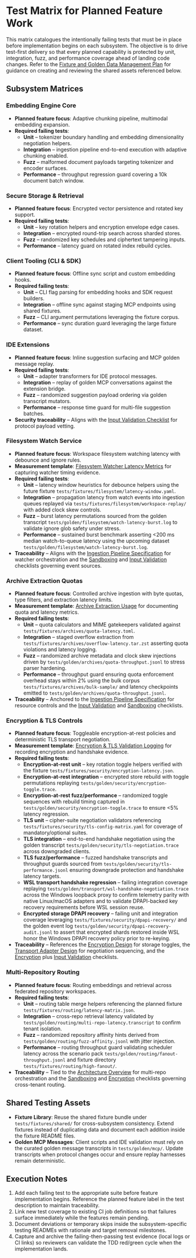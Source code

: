# Test Matrix for Planned Feature Work

This matrix catalogues the intentionally failing tests that must be in place before implementation begins on each subsystem. The objective is to drive test-first delivery so that every planned capability is protected by unit, integration, fuzz, and performance coverage ahead of landing code changes. Refer to the [Fixture and Golden Data Management Plan](./fixtures-plan.md) for guidance on creating and reviewing the shared assets referenced below.

## Subsystem Matrices

### Embedding Engine Core
- **Planned feature focus**: Adaptive chunking pipeline, multimodal embedding expansion.
- **Required failing tests**:
  - **Unit** – tokenizer boundary handling and embedding dimensionality negotiation helpers.
  - **Integration** – ingestion pipeline end-to-end execution with adaptive chunking enabled.
  - **Fuzz** – malformed document payloads targeting tokenizer and encoder surfaces.
  - **Performance** – throughput regression guard covering a 10k document batch window.

### Secure Storage & Retrieval
- **Planned feature focus**: Encrypted vector persistence and rotated key support.
- **Required failing tests**:
  - **Unit** – key rotation helpers and encryption envelope edge cases.
  - **Integration** – encrypted round-trip search across sharded stores.
  - **Fuzz** – randomized key schedules and ciphertext tampering inputs.
  - **Performance** – latency guard on rotated index rebuild cycles.

### Client Tooling (CLI & SDK)
- **Planned feature focus**: Offline sync script and custom embedding hooks.
- **Required failing tests**:
  - **Unit** – CLI flag parsing for embedding hooks and SDK request builders.
  - **Integration** – offline sync against staging MCP endpoints using shared fixtures.
  - **Fuzz** – CLI argument permutations leveraging the fixture corpus.
  - **Performance** – sync duration guard leveraging the large fixture dataset.

### IDE Extensions
- **Planned feature focus**: Inline suggestion surfacing and MCP golden message replay.
- **Required failing tests**:
  - **Unit** – adapter transformers for IDE protocol messages.
  - **Integration** – replay of golden MCP conversations against the extension bridge.
  - **Fuzz** – randomized suggestion payload ordering via golden transcript mutators.
  - **Performance** – response time guard for multi-file suggestion batches.
- **Security traceability** – Aligns with the [Input Validation Checklist](../security/threat-model.md#input-validation-checklist) for protocol payload vetting.

### Filesystem Watch Service
- **Planned feature focus**: Workspace filesystem watching latency with debounce and ignore rules.
- **Measurement template**: [Filesystem Watcher Latency Metrics](./templates/watcher-latency-metrics.md) for capturing watcher timing evidence.
- **Required failing tests**:
  - **Unit** – latency window heuristics for debounce helpers using the future fixture `tests/fixtures/filesystem/latency-window.yaml`.
  - **Integration** – propagation latency from watch events into ingestion queues replayed via `tests/fixtures/filesystem/workspace-replay/` with added clock skew controls.
  - **Fuzz** – burst latency permutations sourced from the golden transcript `tests/golden/filesystem/watch-latency-burst.log` to validate ignore glob safety under stress.
  - **Performance** – sustained burst benchmark asserting <200 ms median watch-to-queue latency using the upcoming dataset `tests/golden/filesystem/watch-latency-burst.log`.
- **Traceability** – Aligns with the [Ingestion Pipeline Specification](../design/ingestion.md) for watcher orchestration and the [Sandboxing](../security/threat-model.md#sandboxing-checklist) and [Input Validation](../security/threat-model.md#input-validation-checklist) checklists governing event sources.

### Archive Extraction Quotas
- **Planned feature focus**: Controlled archive ingestion with byte quotas, type filters, and extraction latency limits.
- **Measurement template**: [Archive Extraction Usage](./templates/archive-extraction-usage.md) for documenting quota and latency metrics.
- **Required failing tests**:
  - **Unit** – quota calculators and MIME gatekeepers validated against `tests/fixtures/archives/quota-latency.toml`.
  - **Integration** – staged overflow extraction from `tests/fixtures/archives/overflow-latency.tar.zst` asserting quota violations and latency logging.
  - **Fuzz** – randomized archive metadata and clock skew injections driven by `tests/golden/archives/quota-throughput.jsonl` to stress parser hardening.
  - **Performance** – throughput guard ensuring quota enforcement overhead stays within 2% using the bulk corpus `tests/fixtures/archives/bulk-sample/` and latency checkpoints emitted to `tests/golden/archives/quota-throughput.jsonl`.
- **Traceability** – Anchored to the [Ingestion Pipeline Specification](../design/ingestion.md#cross-cutting-concerns) for resource controls and the [Input Validation](../security/threat-model.md#input-validation-checklist) and [Sandboxing](../security/threat-model.md#sandboxing-checklist) checklists.

### Encryption & TLS Controls
- **Planned feature focus**: Toggleable encryption-at-rest policies and deterministic TLS transport negotiation.
- **Measurement template**: [Encryption & TLS Validation Logging](./templates/encryption-tls-validation.md) for recording encryption and handshake evidence.
- **Required failing tests**:
  - **Encryption-at-rest unit** – key rotation toggle helpers verified with the fixture `tests/fixtures/security/encryption-latency.json`.
  - **Encryption-at-rest integration** – encrypted store rebuild with toggle permutations replaying `tests/golden/security/encryption-toggle.trace`.
  - **Encryption-at-rest fuzz/performance** – randomized toggle sequences with rebuild timing captured in `tests/golden/security/encryption-toggle.trace` to ensure <5% latency regression.
  - **TLS unit** – cipher-suite negotiation validators referencing `tests/fixtures/security/tls-config-matrix.yaml` for coverage of mandatory/optional suites.
  - **TLS integration** – end-to-end handshake negotiation using the golden transcript `tests/golden/security/tls-negotiation.trace` across downgraded clients.
  - **TLS fuzz/performance** – fuzzed handshake transcripts and throughput guards sourced from `tests/golden/security/tls-performance.jsonl` ensuring downgrade protection and handshake latency targets.
  - **WSL transport handshake regression** – failing integration coverage replaying `tests/golden/transport/wsl-handshake-negotiation.trace` across the Windows loopback proxy to confirm telemetry parity with native Linux/macOS adapters and to validate DPAPI-backed key recovery requirements before WSL session reuse.
  - **Encrypted storage DPAPI recovery** – failing unit and integration coverage leveraging `tests/fixtures/security/dpapi-recovery/` and the golden event log `tests/golden/security/dpapi-recovery-audit.jsonl` to assert that encrypted shards restored inside WSL honor the Windows DPAPI recovery policy prior to re-keying.
- **Traceability** – References the [Encryption Design](../design/encryption.md) for storage toggles, the [Transport Adapter Design](../design/transport.md) for negotiation sequencing, and the [Encryption](../security/threat-model.md#encryption-checklist) plus [Input Validation](../security/threat-model.md#input-validation-checklist) checklists.

### Multi-Repository Routing
- **Planned feature focus**: Routing embeddings and retrieval across federated repository workspaces.
- **Required failing tests**:
  - **Unit** – routing table merge helpers referencing the planned fixture `tests/fixtures/routing/latency-matrix.json`.
  - **Integration** – cross-repo retrieval latency validated by `tests/golden/routing/multi-repo-latency.transcript` to confirm tenant isolation.
  - **Fuzz** – randomized repository affinity hints derived from `tests/golden/routing/fuzz-affinity.jsonl` with jitter injection.
  - **Performance** – routing throughput guard validating scheduler latency across the scenario pack `tests/golden/routing/fanout-throughput.jsonl` and fixture directory `tests/fixtures/routing/high-fanout/`.
- **Traceability** – Tied to the [Architecture Overview](../design/overview.md#local-ingestion-pipeline) for multi-repo orchestration and the [Sandboxing](../security/threat-model.md#sandboxing-checklist) and [Encryption](../security/threat-model.md#encryption-checklist) checklists governing cross-tenant routing.

## Shared Testing Assets

- **Fixture Library**: Reuse the shared fixture bundle under `tests/fixtures/shared/` for cross-subsystem consistency. Extend fixtures instead of duplicating data and document each addition inside the fixture README files.
- **Golden MCP Messages**: Client scripts and IDE validation must rely on the curated golden message transcripts in `tests/golden/mcp/`. Update transcripts when protocol changes occur and ensure replay harnesses remain deterministic.

## Execution Notes

1. Add each failing test to the appropriate suite before feature implementation begins. Reference the planned feature label in the test description to maintain traceability.
2. Link new test coverage to existing CI job definitions so that failures surface immediately while the features remain pending.
3. Document deviations or temporary skips inside the subsystem-specific testing READMEs with rationale and target removal milestones.
4. Capture and archive the failing-then-passing test evidence (local logs or CI links) so reviewers can validate the TDD red/green cycle when the implementation lands.
